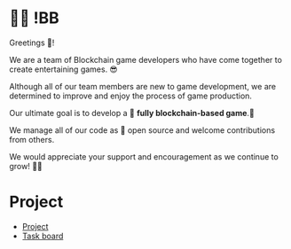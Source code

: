 # 🧔🏼 !BB

Greetings 👋!

We are a team of Blockchain game developers who have come together to create entertaining games. 😎

Although all of our team members are new to game development, we are determined to improve and enjoy the process of game production.

Our ultimate goal is to develop a 🦾 **fully blockchain-based game**.🦿

We manage all of our code as 📂 open source and welcome contributions from others.

We would appreciate your support and encouragement as we continue to grow! 👊🏻


# Project
- [Project](https://atralupus.notion.site/318a8686687f425d83431fb060f18050?v=ef619cbdd8d149f6a9ebfecc8c38366c)
- [Task board](https://atralupus.notion.site/90ef4532315c434d9305405046117981)
